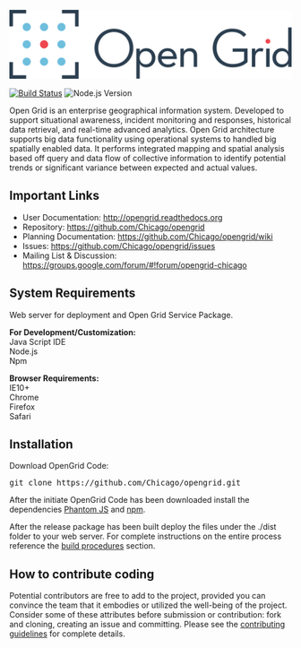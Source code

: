 ![OpenGrid](img/branding/OpenGrid_Logo_Horizontal_3Color.png)

[![Build Status](https://magnum.travis-ci.com/Chicago/opengrid.svg?token=SysBhDyYWJMYLus2d27y&branch=master)](https://magnum.travis-ci.com/Chicago/opengrid) ![Node.js Version](https://img.shields.io/node/v/gh-badges.svg)

Open Grid is an enterprise geographical information system. Developed to support situational awareness, incident monitoring and responses, historical data retrieval, and real-time advanced analytics. Open Grid architecture supports big data functionality using operational systems to handled big spatially enabled data. It performs integrated mapping and spatial analysis based off query and data flow of collective information to identify potential trends or significant variance between expected and actual values.

## Important Links
* User Documentation: http://opengrid.readthedocs.org
* Repository: https://github.com/Chicago/opengrid
* Planning Documentation: https://github.com/Chicago/opengrid/wiki
* Issues: https://github.com/Chicago/opengrid/issues
* Mailing List & Discussion: https://groups.google.com/forum/#!forum/opengrid-chicago

##  System Requirements <br>
Web server for deployment and Open Grid Service Package. 

<b>For Development/Customization:</b><br>
Java Script IDE<br>
Node.js<br>
Npm

<b>Browser Requirements:</b><br>
IE10+<br>
Chrome<br> 
Firefox<br>
Safari

## Installation<br>
Download OpenGrid Code:<br>
<pre>git clone https://github.com/Chicago/opengrid.git</pre>

After the initiate OpenGrid Code has been downloaded install the dependencies [Phantom JS](http://phantomjs.org/download.html) and [npm](https://www.npmjs.com/package/npm).

After the release package has been built deploy the files under the ./dist folder to your web server.  For complete instructions on the entire process reference the [build procedures](https://github.com/Chicago/opengrid/wiki/Build-Procedures) section.

## How to contribute coding
Potential contributors are free to add to the project, provided you can convince the team that it embodies or utilized the well-being of the project. Consider some of these attributes before submission or contribution: fork and cloning, creating an issue and committing. Please see the [contributing guidelines](https://github.com/Chicago/opengrid/blob/master/Contribute.md) for complete details.
